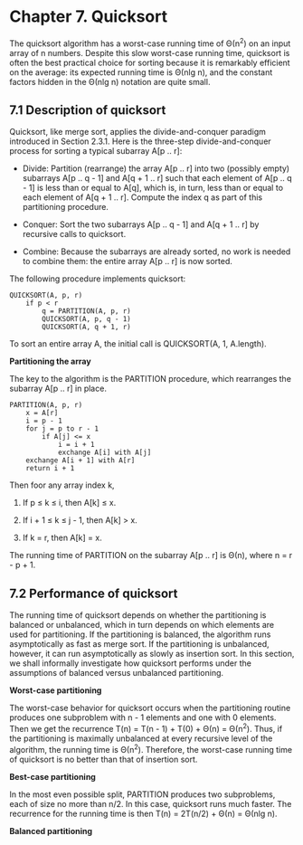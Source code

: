 # Chapter 7. Quicksort

The quicksort algorithm has a worst-case running time of &Theta;(n<sup>2</sup>) on an input array of n numbers. Despite this slow worst-case running time, quicksort is often the best practical choice for sorting because it is remarkably efficient on the average: its expected running time is &Theta;(nlg n), and the constant factors hidden in the &Theta;(nlg n) notation are quite small.

## 7.1 Description of quicksort

Quicksort, like merge sort, applies the divide-and-conquer paradigm introduced in Section 2.3.1. Here is the three-step divide-and-conquer process for sorting a typical subarray A[p .. r]:

- Divide: Partition (rearrange) the array A[p .. r] into two (possibly empty) subarrays A[p .. q - 1] and A[q + 1 .. r] such that each element of A[p .. q - 1] is less than or equal to A[q], which is, in turn, less than or equal to each element of A[q + 1 .. r]. Compute the index q as part of this partitioning procedure.

- Conquer: Sort the two subarrays A[p .. q - 1] and A[q + 1 .. r] by recursive calls to quicksort.

- Combine: Because the subarrays are already sorted, no work is needed to combine them: the entire array A[p .. r] is now sorted.

The following procedure implements quicksort:

```
QUICKSORT(A, p, r)
	if p < r
		q = PARTITION(A, p, r)
		QUICKSORT(A, p, q - 1)
		QUICKSORT(A, q + 1, r)
```

To sort an entire array A, the initial call is QUICKSORT(A, 1, A.length).

**Partitioning the array**

The key to the algorithm is the PARTITION procedure, which rearranges the subarray A[p .. r] in place.

```
PARTITION(A, p, r)
	x = A[r]
	i = p - 1
	for j = p to r - 1
		if A[j] <= x
			i = i + 1
			exchange A[i] with A[j]
	exchange A[i + 1] with A[r]
	return i + 1
```

Then foor any array index k,

1. If p &le; k &le; i, then A[k] &le; x.

2. If i + 1 &le; k &le; j - 1, then A[k] > x.

3. If k = r, then A[k] = x.

The running time of PARTITION on the subarray A[p .. r] is &Theta;(n), where n = r - p + 1.

## 7.2 Performance of quicksort

The running time of quicksort depends on whether the partitioning is balanced or unbalanced, which in turn depends on which elements are used for partitioning. If the partitioning is balanced, the algorithm runs asymptotically as fast as merge sort. If the partitioning is unbalanced, however, it can run asymptotically as slowly as insertion sort. In this section, we shall informally investigate how quicksort performs under the assumptions of balanced versus unbalanced partitioning.

**Worst-case partitioning**

The worst-case behavior for quicksort occurs when the partitioning routine produces one subproblem with n - 1 elements and one with 0 elements. Then we get the recurrence T(n) = T(n - 1) + T(0) + &Theta;(n) = &Theta;(n<sup>2</sup>).  Thus, if the partitioning is maximally unbalanced at every recursive level of the algorithm, the running time is &Theta;(n<sup>2</sup>). Therefore, the worst-case running time of quicksort is no better than that of insertion sort.

**Best-case partitioning**

In the most even possible split, PARTITION produces two subproblems, each of size no more than n/2. In this case, quicksort runs much faster. The recurrence for the running time is then T(n) = 2T(n/2) + &Theta;(n) = &Theta;(nlg n). 

**Balanced partitioning**


